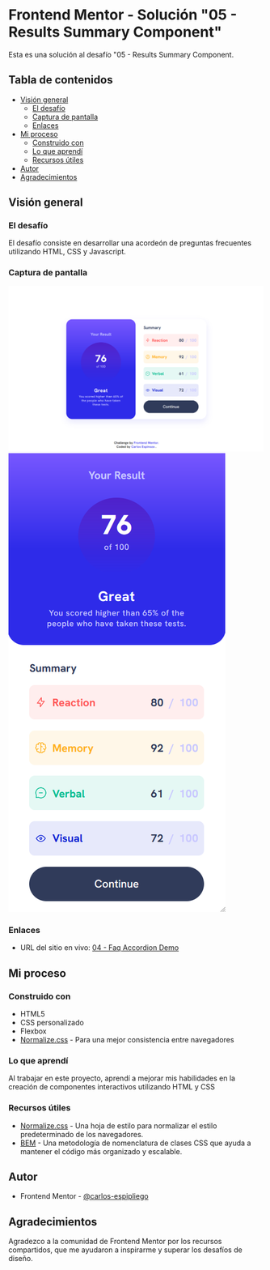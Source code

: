 # Frontend Mentor - Solución "05 - Results Summary Component"

Esta es una solución al desafío "05 - Results Summary Component.

## Tabla de contenidos

- [Visión general](#visión-general)
  - [El desafío](#el-desafío)
  - [Captura de pantalla](#captura-de-pantalla)
  - [Enlaces](#enlaces)
- [Mi proceso](#mi-proceso)
  - [Construido con](#construido-con)
  - [Lo que aprendí](#lo-que-aprendí)
  - [Recursos útiles](#recursos-útiles)
- [Autor](#autor)
- [Agradecimientos](#agradecimientos)

## Visión general

### El desafío

El desafío consiste en desarrollar una acordeón de preguntas frecuentes utilizando HTML, CSS y Javascript.

### Captura de pantalla

![Social Links Profile Main Desktop](./assets/images/screen-shot-desk.png)
![Social Links Profile Main Mobile](./assets/images/screen-shot-mob.png)

### Enlaces

- URL del sitio en vivo: [04 - Faq Accordion Demo](https://carlos-espipliego.github.io/frontend-mentor-challenges/04-faq-accordion-main/)

## Mi proceso

### Construido con

- HTML5
- CSS personalizado
- Flexbox
- [Normalize.css](https://necolas.github.io/normalize.css/) - Para una mejor consistencia entre navegadores

### Lo que aprendí

Al trabajar en este proyecto, aprendí a mejorar mis habilidades en la creación de componentes interactivos utilizando HTML y CSS

### Recursos útiles

- [Normalize.css](https://necolas.github.io/normalize.css/) - Una hoja de estilo para normalizar el estilo predeterminado de los navegadores.
- [BEM](http://getbem.com/) - Una metodología de nomenclatura de clases CSS que ayuda a mantener el código más organizado y escalable.

## Autor

- Frontend Mentor - [@carlos-espipliego](https://www.frontendmentor.io/profile/carlos-espipliego)

## Agradecimientos

Agradezco a la comunidad de Frontend Mentor por los recursos compartidos, que me ayudaron a inspirarme y superar los desafíos de diseño.